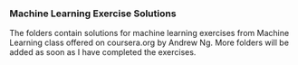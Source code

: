 ### Machine Learning Exercise Solutions
The folders contain solutions for machine learning exercises from Machine Learning class offered on coursera.org by Andrew Ng.
More folders will be added as soon as I have completed the exercises.